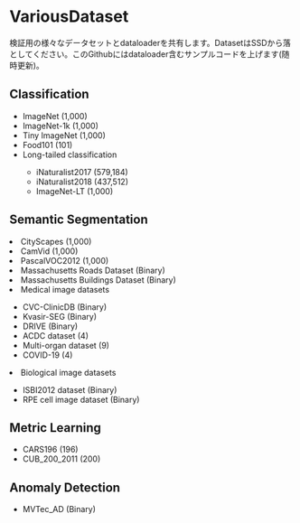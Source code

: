 # VariousDataset
検証用の様々なデータセットとdataloaderを共有します。DatasetはSSDから落としてください。このGithubにはdataloader含むサンプルコードを上げます(随時更新)。
## Classification

<ul>
  <li>ImageNet (1,000)</li>
  <li>ImageNet-1k (1,000)</li>
  <li>Tiny ImageNet (1,000)</li>
  <li>Food101 (101)</li>
  <li>Long-tailed classification</li>
  <ul>
  <li>iNaturalist2017 (579,184)</li>
  <li>iNaturalist2018 (437,512)</li>
  <li>ImageNet-LT (1,000)</li>
</ul>
</ul>

## Semantic Segmentation

  <li>CityScapes (1,000)</li>
  <li>CamVid (1,000)</li>
  <li>PascalVOC2012 (1,000)</li>
  <li>Massachusetts Roads Dataset (Binary)</li>
  <li>Massachusetts Buildings Dataset (Binary)</li>
  <li>Medical image datasets</li>
      <ul>
          <li>CVC-ClinicDB (Binary)</li>
          <li>Kvasir-SEG (Binary)</li>
          <li>DRIVE (Binary)</li>
          <li>ACDC dataset (4)</li>
          <li>Multi-organ dataset (9)</li>
          <li>COVID-19 (4)</li>
      </ul>
  <li>Biological image datasets</li>
    <ul>
      <li>ISBI2012 dataset (Binary)</li>
      <li>RPE cell image dataset (Binary)</li>
    </ul>
</ul>

## Metric Learning
<ul>
  <li>CARS196 (196)</li>
  <li>CUB_200_2011 (200)</li>
</ul>

## Anomaly Detection
<ul>
  <li>MVTec_AD (Binary)</li>
</ul>

